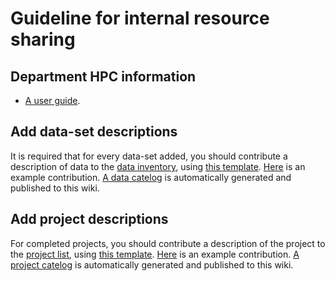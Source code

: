 # Guideline for internal resource sharing

## Department HPC information

- [A user guide](https://github.com/gaow/lab-wiki/tree/master/private/computing/hgrc-cluster.md).

## Add data-set descriptions

It is required that for every data-set added, you should contribute a description of data to the [data inventory](https://github.com/gaow/lab-wiki/tree/master/public/project_resource/data), using [this template](https://github.com/gaow/lab-wiki/blob/master/public/project_resource/data/TEMPLATE.md). [Here](https://github.com/gaow/lab-wiki/blob/master/public/project_resource/data/GIANT_Height_GWAS.md) is an example contribution. [A data catelog](data.html) is automatically generated and published to this wiki.

## Add project descriptions

For completed projects, you should contribute a description of the project to the [project list](https://github.com/gaow/lab-wiki/tree/master/public/project_resource/project), using [this template](https://github.com/gaow/lab-wiki/blob/master/public/project_resource/project/TEMPLATE.md). [Here](https://github.com/gaow/lab-wiki/blob/master/public/project_resource/project/finemap-annotation.md) is an example contribution. [A project catelog](project.html) is automatically generated and published to this wiki.